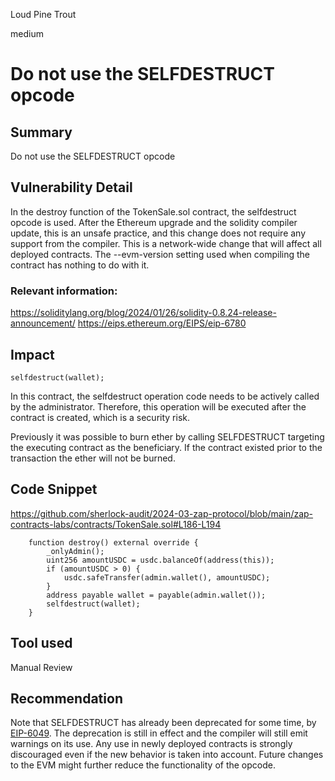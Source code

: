 Loud Pine Trout

medium

# Do not use the SELFDESTRUCT opcode

## Summary
Do not use the SELFDESTRUCT opcode
## Vulnerability Detail
In the destroy function of the TokenSale.sol contract, the selfdestruct opcode is used. After the Ethereum upgrade and the solidity compiler update, this is an unsafe practice, and this change does not require any support from the compiler. This is a network-wide change that will affect all deployed contracts. The --evm-version setting used when compiling the contract has nothing to do with it.

### Relevant information:
https://soliditylang.org/blog/2024/01/26/solidity-0.8.24-release-announcement/
https://eips.ethereum.org/EIPS/eip-6780
## Impact
```solidity
selfdestruct(wallet);
```
In this contract, the selfdestruct operation code needs to be actively called by the administrator. Therefore, this operation will be executed after the contract is created, which is a security risk.

Previously it was possible to burn ether by calling SELFDESTRUCT targeting the executing contract as the beneficiary. If the contract existed prior to the transaction the ether will not be burned. 
## Code Snippet
https://github.com/sherlock-audit/2024-03-zap-protocol/blob/main/zap-contracts-labs/contracts/TokenSale.sol#L186-L194
```solidity
    function destroy() external override {
        _onlyAdmin();
        uint256 amountUSDC = usdc.balanceOf(address(this));
        if (amountUSDC > 0) {
            usdc.safeTransfer(admin.wallet(), amountUSDC);
        }
        address payable wallet = payable(admin.wallet());
        selfdestruct(wallet);
    }
```
## Tool used

Manual Review

## Recommendation
Note that SELFDESTRUCT has already been deprecated for some time, by [EIP-6049](https://eips.ethereum.org/EIPS/eip-6049). The deprecation is still in effect and the compiler will still emit warnings on its use. Any use in newly deployed contracts is strongly discouraged even if the new behavior is taken into account. Future changes to the EVM might further reduce the functionality of the opcode.